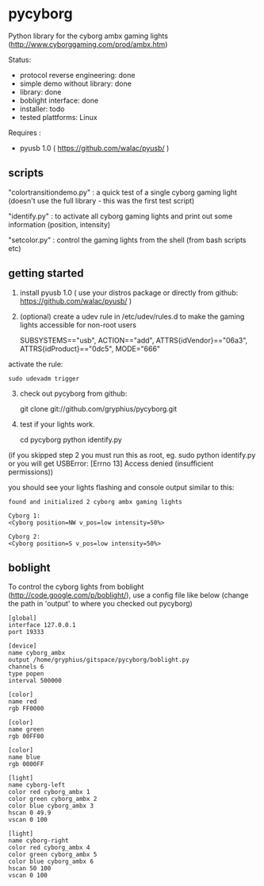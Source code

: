 pycyborg
========

Python library for the cyborg ambx gaming lights 
(http://www.cyborggaming.com/prod/ambx.htm)


Status:
 - protocol reverse engineering: done
 - simple demo without library: done
 - library: done
 - boblight interface: done
 - installer: todo
 - tested plattforms: Linux

Requires : 
 - pyusb 1.0 ( https://github.com/walac/pyusb/ )


scripts
-------

"colortransitiondemo.py" : a quick test of a single cyborg gaming light (doesn't use the full library - this was the first test script)

"identify.py" : to activate all cyborg gaming lights and print out some information (position, intensity)

"setcolor.py" : control the gaming lights from the shell (from bash scripts etc) 


getting started
---------------

1. install pyusb 1.0 ( use your distros package or directly from  github: https://github.com/walac/pyusb/ )
2. (optional) create a udev rule in /etc/udev/rules.d to make the gaming lights accessible for non-root users

    SUBSYSTEMS=="usb", ACTION=="add", ATTRS{idVendor}=="06a3", ATTRS{idProduct}=="0dc5", MODE="666"
    
 activate the rule:
 
    sudo udevadm trigger

3. check out pycyborg from github:

    git clone git://github.com/gryphius/pycyborg.git
    
4. test if your lights work. 

    cd pycyborg
    python identify.py
   
 (if you skipped step 2 you must run this as root, eg. sudo python identify.py or you will get USBError: [Errno 13] Access denied (insufficient permissions))
 
 you should see your lights flashing and console output similar to this:

    found and initialized 2 cyborg ambx gaming lights
    
    Cyborg 1: 
    <Cyborg position=NW v_pos=low intensity=50%>
    
    Cyborg 2: 
    <Cyborg position=S v_pos=low intensity=50%>

 
boblight
--------

To control the cyborg lights from boblight (http://code.google.com/p/boblight/), use a config file like below
(change the path in 'output' to where you checked out pycyborg)


	[global]
	interface 127.0.0.1
	port 19333
	
	[device]
	name cyborg_ambx
	output /home/gryphius/gitspace/pycyborg/boblight.py
	channels 6
	type popen
	interval 500000
	
	[color]
	name red
	rgb FF0000
	
	[color]
	name green
	rgb 00FF00
	
	[color]
	name blue
	rgb 0000FF
	
	[light]
	name cyborg-left
	color red cyborg_ambx 1
	color green cyborg_ambx 2
	color blue cyborg_ambx 3
	hscan 0 49.9
	vscan 0 100
	
	[light]
	name cyborg-right
	color red cyborg_ambx 4
	color green cyborg_ambx 5
	color blue cyborg_ambx 6
	hscan 50 100
	vscan 0 100

